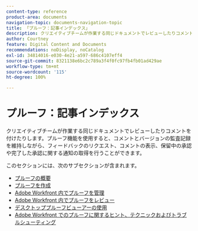 ```yaml
---
content-type: reference
product-area: documents
navigation-topic: documents-navigation-topic
title: 「プルーフ：記事インデックス」
description: クリエイティブチームが作業する同じドキュメントでレビューしたりコメントを付けたりします。Workfront のプルーフを使用すると、すべてコメントとバージョンの監査記録を維持しながら、フィードバックのリクエスト、コメントの表示、保留中の承認や完了した承認に関する通知の取得を行うことができます。
author: Courtney
feature: Digital Content and Documents
recommendations: noDisplay, noCatalog
exl-id: 34814016-e030-4e21-a597-686c4107eff4
source-git-commit: 8321138e6bc2c789a3f4f0fc97fb4fb01ad429ae
workflow-type: tm+mt
source-wordcount: '115'
ht-degree: 100%

---
```


# プルーフ：記事インデックス

<!-- Audited: 12/2023 -->

クリエイティブチームが作業する同じドキュメントでレビューしたりコメントを付けたりします。プルーフ機能を使用すると、コメントとバージョンの監査記録を維持しながら、フィードバックのリクエスト、コメントの表示、保留中の承認や完了した承認に関する通知の取得を行うことができます。

このセクションには、次のサブセクションが含まれます。

* [プルーフの概要](../../review-and-approve-work/proofing/proofing-overview/proofing-basics.md)
* [プルーフを作成](../../review-and-approve-work/proofing/creating-proofs-within-workfront/create-proofs-in-wf.md)
* [Adobe Workfront 内でプルーフを管理](../../review-and-approve-work/proofing/managing-proofs-within-workfront/manage-proofs-in-wf.md)
* [Adobe Workfront 内でプルーフをレビュー](../../review-and-approve-work/proofing/reviewing-proofs-within-workfront/review-proofs-in-wf.md)
* [デスクトッププルーフビューアーの使用](/help/quicksilver/review-and-approve-work/proofing/use-the-desktop-proofing-viewer/use-desktop-proofing-viewer.md)
* [Adobe Workfront でのプルーフに関するヒント、テクニックおよびトラブルシューティング](../../review-and-approve-work/proofing/tips-tricks-and-troubleshooting/tips-tricks-troubleshooting-proofing.md)
